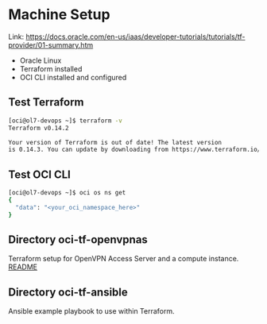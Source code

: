 # Machine Setup

Link: https://docs.oracle.com/en-us/iaas/developer-tutorials/tutorials/tf-provider/01-summary.htm

- Oracle Linux
- Terraform installed
- OCI CLI installed and configured


## Test Terraform
```bash
[oci@ol7-devops ~]$ terraform -v
Terraform v0.14.2

Your version of Terraform is out of date! The latest version
is 0.14.3. You can update by downloading from https://www.terraform.io/downloads.html
```

## Test OCI CLI
```bash
[oci@ol7-devops ~]$ oci os ns get
{
  "data": "<your_oci_namespace_here>"
}
```


## Directory oci-tf-openvpnas
Terraform setup for OpenVPN Access Server and a compute instance.
[README](oci-tf-openvpnas/readme.md)

## Directory oci-tf-ansible
Ansible example playbook to use within Terraform.